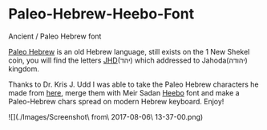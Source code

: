 # Paleo-Hebrew-Heebo-Font
Ancient / Paleo Hebrew font

[Paleo Hebrew](en.wikipedia.org/wiki/Paleo-Hebrew_alphabet) is an old Hebrew language, still exists on the 1 New Shekel coin, you will find the letters [JHD](he.wikipedia.org/wiki/יהוד_מדינתא_(מטבע))(יהד) which addressed to Jahoda(יהודה) kingdom.

Thanks to Dr. Kris J. Udd I was able to take the Paleo Hebrew characters he made from [here](bibleplaces.com/paleo_hebrew_fonts), merge them with Meir Sadan [Heebo](github.com/meirsadan/heebo) font and make a Paleo-Hebrew chars spread on modern Hebrew keyboard.
Enjoy!


![](./Images/Screenshot\ from\ 2017-08-06\ 13-37-00.png)

